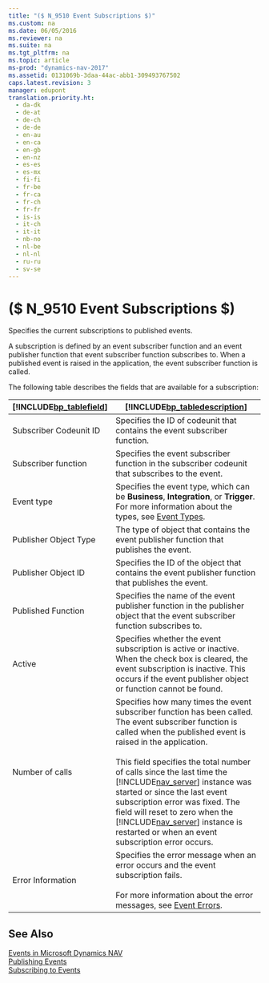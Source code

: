 ```yaml
---
title: "($ N_9510 Event Subscriptions $)"
ms.custom: na
ms.date: 06/05/2016
ms.reviewer: na
ms.suite: na
ms.tgt_pltfrm: na
ms.topic: article
ms-prod: "dynamics-nav-2017"
ms.assetid: 0131069b-3daa-44ac-abb1-309493767502
caps.latest.revision: 3
manager: edupont
translation.priority.ht: 
  - da-dk
  - de-at
  - de-ch
  - de-de
  - en-au
  - en-ca
  - en-gb
  - en-nz
  - es-es
  - es-mx
  - fi-fi
  - fr-be
  - fr-ca
  - fr-ch
  - fr-fr
  - is-is
  - it-ch
  - it-it
  - nb-no
  - nl-be
  - nl-nl
  - ru-ru
  - sv-se
---
```

# ($ N_9510 Event Subscriptions $)
Specifies the current subscriptions to published events.  
  
 A subscription is defined by an event subscriber function and an event publisher function that event subscriber function subscribes to. When a published event is raised in the application, the event subscriber function is called.  
  
 The following table describes the fields that are available for a subscription:  
  
|[!INCLUDE[bp_tablefield](../includes/bp_tablefield_md.md)]|[!INCLUDE[bp_tabledescription](../includes/bp_tabledescription_md.md)]|  
|---------------------------------|---------------------------------------|  
|Subscriber Codeunit ID|Specifies the ID of codeunit that contains the event subscriber function.|  
|Subscriber function|Specifies the event subscriber function in the subscriber codeunit that subscribes to the event.|  
|Event type|Specifies the event type, which can be **Business**, **Integration**, or **Trigger**. For more information about the types, see [Event Types](../Event-Types.md).|  
|Publisher Object Type|The type of object that contains the event publisher function that publishes the event.|  
|Publisher Object ID|Specifies the ID of the object that contains the event publisher function that publishes the event.|  
|Published Function|Specifies the name of the event publisher function in the publisher object that the event subscriber function subscribes to.|  
|Active|Specifies whether the event subscription is active or inactive. When the check box is cleared, the event subscription is inactive. This occurs if the event publisher object or function cannot be found.|  
|Number of calls|Specifies how many times the event subscriber function has been called. The event subscriber function is called when the published event is raised in the application.<br /><br /> This field specifies the total number of calls since the last time the [!INCLUDE[nav_server](../includes/nav_server_md.md)] instance was started or since the last event subscription error was fixed. The field will reset to zero when the [!INCLUDE[nav_server](../includes/nav_server_md.md)] instance is restarted or when an event subscription error occurs.|  
|Error Information|Specifies the error message when an error occurs and the event subscription fails.<br /><br /> For more information about the error messages, see [Event Errors](../Event-Errors.md).|  
  
## See Also  
 [Events in Microsoft Dynamics NAV](../Events-in-Microsoft-Dynamics-NAV.md)   
 [Publishing Events](../Publishing-Events.md)   
 [Subscribing to Events](../Subscribing-to-Events.md)
